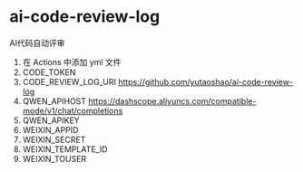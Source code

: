 # ai-code-review-log
AI代码自动评审
1. 在 Actions 中添加 yml 文件
2. CODE_TOKEN
3. CODE_REVIEW_LOG_URI
https://github.com/yutaoshao/ai-code-review-log
4. QWEN_APIHOST
https://dashscope.aliyuncs.com/compatible-mode/v1/chat/completions
5. QWEN_APIKEY
6. WEIXIN_APPID
7. WEIXIN_SECRET
8. WEIXIN_TEMPLATE_ID
9. WEIXIN_TOUSER
